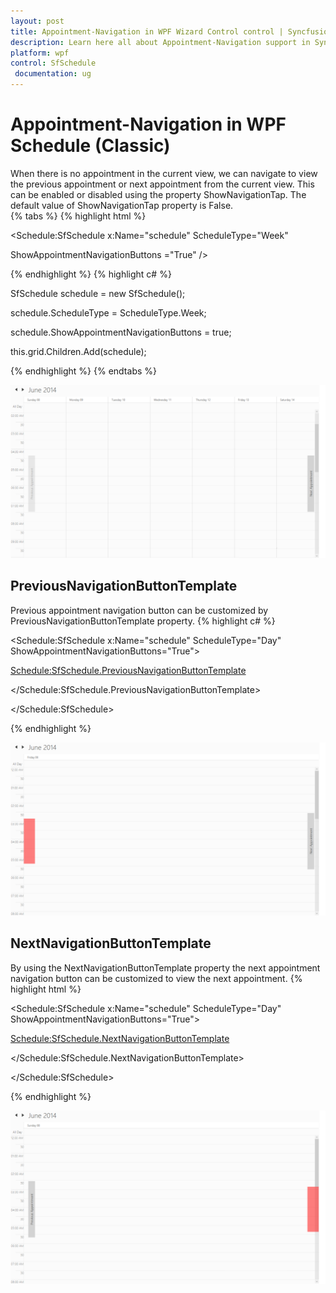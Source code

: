 ```yaml
---
layout: post
title: Appointment-Navigation in WPF Wizard Control control | Syncfusion
description: Learn here all about Appointment-Navigation support in Syncfusion WPF Schedule (Classic) control and more.
platform: wpf
control: SfSchedule
 documentation: ug
---
```


# Appointment-Navigation in WPF Schedule (Classic)

When there is no appointment in the current view, we can navigate to view the previous appointment or next appointment from the current view. This can be enabled or disabled using the property ShowNavigationTap. The default value of ShowNavigationTap property is False.  
{% tabs %}
{% highlight html %}



<Schedule:SfSchedule x:Name="schedule" ScheduleType="Week"

ShowAppointmentNavigationButtons ="True"  /> 


{% endhighlight  %}
{% highlight c# %}





SfSchedule schedule = new SfSchedule();

schedule.ScheduleType = ScheduleType.Week;

schedule.ShowAppointmentNavigationButtons = true;

this.grid.Children.Add(schedule);


{% endhighlight  %}
{% endtabs %}

![AppointmentNavigation](Appointment-Navigation_images/Appointment-Navigation_img1.png)



## PreviousNavigationButtonTemplate 

Previous appointment navigation button can be customized by PreviousNavigationButtonTemplate property.
{% highlight c# %}



<Schedule:SfSchedule x:Name="schedule" ScheduleType="Day" ShowAppointmentNavigationButtons="True">

<Schedule:SfSchedule.PreviousNavigationButtonTemplate>

<DataTemplate>

<Border Height="200" Width="50" Background="Red"/>                </DataTemplate>

</Schedule:SfSchedule.PreviousNavigationButtonTemplate>

</Schedule:SfSchedule>

{% endhighlight  %}

![AppointmentNavigationImage2](Appointment-Navigation_images/Appointment-Navigation_img2.png)



## NextNavigationButtonTemplate

By using the NextNavigationButtonTemplate property the next appointment navigation button can be customized to view the next appointment.
{% highlight html %}



<Schedule:SfSchedule x:Name="schedule" ScheduleType="Day" ShowAppointmentNavigationButtons="True">

<Schedule:SfSchedule.NextNavigationButtonTemplate>                <DataTemplate>

<Border Height="200" Width="50" Background="Red"/>                                </DataTemplate>

</Schedule:SfSchedule.NextNavigationButtonTemplate>

</Schedule:SfSchedule>

{% endhighlight  %}



![AppointmentNavigationImage3](Appointment-Navigation_images/Appointment-Navigation_img3.png)





